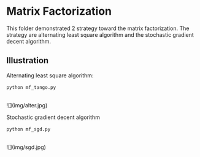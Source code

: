 # Matrix Factorization

This folder demonstrated 2 strategy toward the matrix factorization. 
The strategy are alternating least square algorithm and the stochastic gradient decent algorithm.

Illustration
---
Alternating least square algorithm:
```
python mf_tango.py
```
<br/>
![](img/alter.jpg)

Stochastic gradient decent algorithm
```
python mf_sgd.py
```
<br/>
![](img/sgd.jpg)